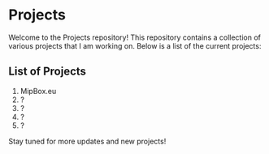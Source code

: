 # Projects

Welcome to the Projects repository! This repository contains a collection of various projects that I am working on. Below is a list of the current projects:

## List of Projects

1. MipBox.eu
2. ?
3. ?
4. ?
5. ?

Stay tuned for more updates and new projects!